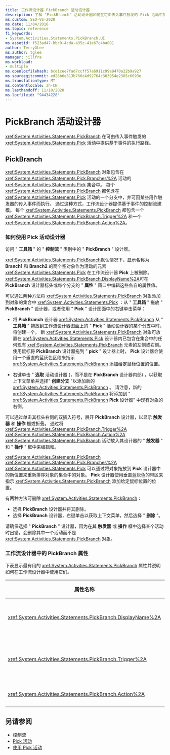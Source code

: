 ```yaml
---
title: 工作流设计器 PickBranch 活动设计器
description: 了解 "PickBranch" 活动设计器如何在可由传入事件触发的 Pick 活动中提供基于事件的执行路径。
ms.custom: SEO-VS-2020
ms.date: 11/04/2016
ms.topic: reference
f1_keywords:
- System.Activities.Statements.PickBranch.UI
ms.assetid: f523ad47-bbc0-4cda-a35c-41e67c4ba081
author: TerryGLee
ms.author: tglee
manager: jillfra
ms.workload:
- multiple
ms.openlocfilehash: bce1cee7fad7ccff57a6911c99a9470a22b9a927
ms.sourcegitcommit: ed26b6e313b766c4d92764c303954e2385c6693e
ms.translationtype: MT
ms.contentlocale: zh-CN
ms.lasthandoff: 11/10/2020
ms.locfileid: "94434228"
---
```

# <a name="pickbranch-activity-designer"></a>PickBranch 活动设计器

<xref:System.Activities.Statements.PickBranch> 在可由传入事件触发的 <xref:System.Activities.Statements.Pick> 活动中提供基于事件的执行路径。

## <a name="pickbranch"></a>PickBranch

<xref:System.Activities.Statements.PickBranch> 对象包含在 <xref:System.Activities.Statements.Pick.Branches%2A> 活动的 <xref:System.Activities.Statements.Pick> 集合中。 每个 <xref:System.Activities.Statements.PickBranch> 都包含在 <xref:System.Activities.Statements.Pick> 活动的一个分支中，并可因某些用作触发器的传入事件而执行。 通过这种方式，工作流设计器提供基于事件的控制流建模。 每个 <xref:System.Activities.Statements.PickBranch> 都包含一个 <xref:System.Activities.Statements.PickBranch.Trigger%2A> 和一个 <xref:System.Activities.Statements.PickBranch.Action%2A>。

### <a name="how-to-use-the-pick-activity-designer"></a>如何使用 Pick 活动设计器

访问 " **工具箱** " 的 " **控制流** " 类别中的 " **PickBranch** " 设计器。

<xref:System.Activities.Statements.PickBranch>默认情况下，显示名称为 **Branch1** 和 **Branch2** 的两个空对象作为活动的元素 <xref:System.Activities.Statements.Pick> 在工作流设计器 **Pick** 上被删除。 <xref:System.Activities.Statements.PickBranch.DisplayName%2A>可在 **PickBranch** 设计器标头或每个分支的 " **属性** " 窗口中编辑这些各自的属性值。

可以通过两种方法将 <xref:System.Activities.Statements.PickBranch> 对象添加到对象的集合中 <xref:System.Activities.Statements.Pick> ：从 " **工具箱** " 拖放 " **PickBranch** " 设计器，或者使用 " **Pick** " 设计图面中的右键单击菜单：

- 将 **PickBranch** 设计器 <xref:System.Activities.Statements.PickBranch> 从 " **工具箱** " 拖放到工作流设计器图面上的 " **Pick** " 活动设计器的某个分支中时，将创建一个。 新 <xref:System.Activities.Statements.PickBranch> 对象可放置在 <xref:System.Activities.Statements.Pick> 设计器内已包含在集合中的任何现有 <xref:System.Activities.Statements.PickBranch> 元素的左侧或右侧。 使用鼠标将 **PickBranch** 设计器拖到 " **pick** " 设计器上时， **Pick** 设计器会使用一个垂直的蓝灰色区段来指示 <xref:System.Activities.Statements.PickBranch> 添加给定鼠标位置的位置。

- 右键单击 " **选取** 活动设计器 (，而不是在 **PickBranch** 设计器内部) ，以获取上下文菜单并选择" **创建分支** "以添加新的 <xref:System.Activities.Statements.PickBranch> 。 请注意，新的 <xref:System.Activities.Statements.PickBranch> 将添加到 " <xref:System.Activities.Statements.PickBranch> **Pick** 设计器" 中现有对象的右侧。

可以通过单击其标头右侧的双插入符号，展开 **PickBranch** 设计器，以显示 **触发器** 和 **操作** 框或折叠。 通过将 <xref:System.Activities.Statements.PickBranch.Trigger%2A> <xref:System.Activities.Statements.PickBranch.Action%2A> <xref:System.Activities.Statements.PickBranch> 活动放入其设计器的 " **触发器** " 和 " **操作** " 框中来编辑和。

<xref:System.Activities.Statements.PickBranch> <xref:System.Activities.Statements.Pick.Branches%2A> <xref:System.Activities.Statements.Pick> 可以通过将对象拖放到 **Pick** 设计器中的新位置来重新排序对象的集合中的对象。 **Pick** 设计器使用垂直蓝灰色的带区来指示 <xref:System.Activities.Statements.PickBranch> 添加给定鼠标位置的位置。

有两种方法可删除 <xref:System.Activities.Statements.PickBranch>：

- 选择 **PickBranch** 设计器并将其删除。
- 选择 **PickBranch** 设计器，右键单击以获取上下文菜单，然后选择 " **删除** "。

请确保选择 " **PickBranch** " 设计器，因为在其 **触发器** 或 **操作** 框中选择某个活动时出错，会删除其中一个活动而不是 <xref:System.Activities.Statements.PickBranch> 对象。

### <a name="pickbranch-properties-in-the-workflow-designer"></a>工作流设计器中的 PickBranch 属性

下表显示最有用的 <xref:System.Activities.Statements.PickBranch> 属性并说明如何在工作流设计器中使用它们。

|属性名称|必选|使用情况|
|-|--------------|-|
|<xref:System.Activities.Statements.PickBranch.DisplayName%2A>|错误|在 **PickBranch** 设计器的标头中显示的友好名称。 默认值为 Branch。<br /><br /> 虽然 <xref:System.Activities.Activity.DisplayName%2A> 不是绝对必需的，但最好使用该属性。|
|<xref:System.Activities.Statements.PickBranch.Trigger%2A>|正确|每个 <xref:System.Activities.Statements.PickBranch> 都包含一个可调用 <xref:System.Activities.Statements.PickBranch.Trigger%2A> 的 <xref:System.Activities.Statements.PickBranch.Action%2A> 操作。|
|<xref:System.Activities.Statements.PickBranch.Action%2A>|错误|每个 <xref:System.Activities.Statements.PickBranch> 都包含一个触发时将执行的 <xref:System.Activities.Statements.PickBranch.Action%2A>。|

## <a name="see-also"></a>另请参阅

- [控制流](../workflow-designer/control-flow-activity-designers.md)
- [Pick 活动](/dotnet/framework/windows-workflow-foundation/pick-activity)
- [使用 Pick 活动](/dotnet/framework/windows-workflow-foundation/samples/using-the-pick-activity)